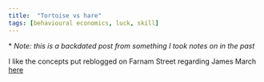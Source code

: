 ```yaml
---
title:  "Tortoise vs hare"
tags: [behavioural economics, luck, skill]
---
```


\* *Note: this is a backdated post from something I took notes on in the past*

I like the concepts put reblogged on Farnam Street regarding James March [here](https://fs.blog/2016/07/james-march-the-trouble-with-genius/ "FS James March")
